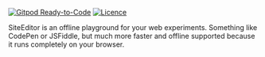 [![Gitpod Ready-to-Code](https://img.shields.io/badge/Gitpod-Ready--to--Code-blue?logo=gitpod)](https://gitpod.io/#https://github.com/nojaja/SiteEditor) 
[![Licence](https://img.shields.io/badge/License-MIT-green.svg?style=flat-square)](LICENSE) 


SiteEditor is an offline playground for your web experiments. 
Something like CodePen or JSFiddle, but much more faster and offline supported because it runs completely on your browser.